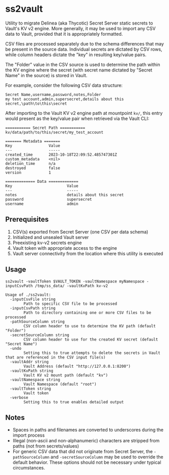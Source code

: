 # ss2vault

Utility to migrate Delinea (aka Thycotic) Secret Server static secrets to
Vault's KV v2 engine. More generally, it may be used to import any CSV data to
Vault, provided that it is appropriately formatted.

CSV files are processed separately due to the schema differences that may be
present in the source data. Individual secrets are dictated by CSV rows, while
column headers dictate the "key" in resulting key/value pairs.

The "Folder" value in the CSV source is used to determine the path within the
KV engine where the secret (with secret name dictated by "Secret Name" in the
source) is stored in Vault.

For example, consider the following CSV data structure:

```none
Secret Name,username,password,notes,Folder
my test account,admin,supersecret,details about this secret,\path\to\this\secret
```

After importing to the Vault KV v2 engine path at mountpoint `kv/`, this entry
would present as the key/value pair when retrieved via the Vault CLI:

```none
=========== Secret Path ===========
kv/data/path/to/this/secret/my_test_account

======= Metadata =======
Key                Value
---                -----
created_time       2023-10-18T22:09:52.485747301Z
custom_metadata    <nil>
deletion_time      n/a
destroyed          false
version            1

============= Data =============
Key                        Value
---                        -----
notes                      details about this secret
password                   supersecret
username                   admin
```

## Prerequisites

1. CSV(s) exported from Secret Server (one CSV per data schema)
2. Initialized and unsealed Vault server
3. Preexisting kv-v2 secrets engine
4. Vault token with appropriate access to the engine
5. Vault server connectivity from the location where this utility is executed

## Usage

```none
ss2vault -vaultToken $VAULT_TOKEN -vaultNamespace myNamespace -inputCsvPath /tmp/ss_data/ -vaultKvPath kv-v2
```

```none
Usage of ./ss2vault:
  -inputCsvFile string
        Path to specific CSV file to be processed
  -inputCsvPath string
        Path to directory containing one or more CSV files to be processed
  -pathSourceColumn string
        CSV column header to use to determine the KV path (default "Folder")
  -secretSourceColumn string
        CSV column header to use for the created KV secret (default "Secret Name")
  -undo
        Setting this to true attempts to delete the secrets in Vault that are referenced in the CSV input file(s)
  -vaultAddr string
        Vault Address (default "http://127.0.0.1:8200")
  -vaultKvPath string
        Vault KV v2 mount path (default "kv")
  -vaultNamespace string
        Vault Namespace (default "root")
  -vaultToken string
        Vault token
  -verbose
        Setting this to true enables detailed output
```

## Notes

- Spaces in paths and filenames are converted to underscores during the import
process
- Illegal (non-ascii and non-alphanumeric) characters are stripped from paths
(not from secrets/values)
- For generic CSV data that did not originate from Secret Server, the
`-pathSourceColumn` and `-secretSourceColumn` may be used to override the
default behavior. These options should not be necessary under typical
circumstances.
